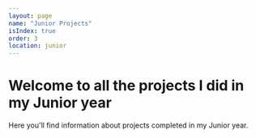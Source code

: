 ```yaml
---
layout: page
name: "Junior Projects"
isIndex: true
order: 3
location: junior
---
```

# Welcome to all the projects I did in my Junior year

Here you'll find information about projects completed in my Junior year.
